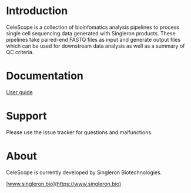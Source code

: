 
# Introduction
CeleScope is a collection of bioinfomatics analysis pipelines to process single cell sequencing data generated with Singleron products. These pipelines take paired-end FASTQ files as input and generate output files which can be used for downstream data analysis as well as a summary of QC criteria.

# Documentation

[User guide](./doc/user_guide.md)

# Support
Please use the issue tracker for questions and malfunctions.

# About
CeleScope is currently developed by Singleron Biotechnologies.

[www.singleron.bio](https://www.singleron.bio)



